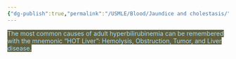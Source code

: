 ```yaml
---
{"dg-publish":true,"permalink":"/USMLE/Blood/Jaundice and cholestasis/","title":"Jaundice and cholestasis"}
---
```



<mark style="background: #62603c;"><font color="#a5deff">The most common causes of adult hyperbilirubinemia can be remembered with the mnemonic “HOT Liver”: Hemolysis, Obstruction, Tumor, and Liver disease.</font></span>
